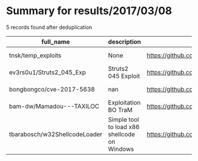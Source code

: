 
# Summary for results/2017/03/08
    
5 records found after deduplication

| full_name | description | html_url | matched_list | matched_count | pushed_at | size | stargazers_count | language | forks_count |
|-------------------------------|----------------------------------------------|--------------------------------------------------|----------------|-----------------|---------------------------|--------|--------------------|------------|---------------|
| tnsk/temp_exploits | None | https://github.com/tnsk/temp_exploits | ['exploit'] | 1 | 2017-03-08 01:45:13+00:00 | 28 | 1 | Python | 0 |
| ev3rs0u1/Struts2_045_Exp | Struts2 045 Exploit | https://github.com/ev3rs0u1/Struts2_045_Exp | ['exploit'] | 1 | 2017-03-08 13:53:50+00:00 | 2250 | 0 | Go | 3 |
| bongbongco/cve-2017-5638 | nan | https://github.com/bongbongco/cve-2017-5638 | ['cve-2'] | 1 | 2017-03-08 04:31:26+00:00 | 2 | 0 | Python | 1 |
| bam-dw/Mamadou---TAXILOC | Exploitation BO TraM | https://github.com/bam-dw/Mamadou---TAXILOC | ['exploit'] | 1 | 2017-03-08 10:33:52+00:00 | 0 | 0 | | 0 |
| tbarabosch/w32ShellcodeLoader | Simple tool to load x86 shellcode on Windows | https://github.com/tbarabosch/w32ShellcodeLoader | ['shellcode'] | 1 | 2017-03-08 21:27:23+00:00 | 6 | 3 | C++ | 2 |
